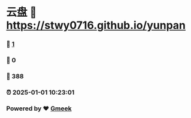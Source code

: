 # 云盘 :link: https://stwy0716.github.io/yunpan 
### :page_facing_up: [1](https://stwy0716.github.io/yunpan/tag.html) 
### :speech_balloon: 0 
### :hibiscus: 388 
### :alarm_clock: 2025-01-01 10:23:01 
### Powered by :heart: [Gmeek](https://github.com/Meekdai/Gmeek)
